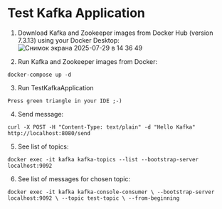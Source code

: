 # Test Kafka Application

1. Download Kafka and Zookeeper images from Docker Hub (version 7.3.13) using your Docker Desktop:
![Снимок экрана 2025-07-29 в 14 36 49](https://github.com/user-attachments/assets/47b0648b-c684-4af1-96c2-94708e03f0ad)

2. Run Kafka and Zookeeper images from Docker:

`docker-compose up -d`

3. Run TestKafkaApplication

`Press green triangle in your IDE ;-)`

4. Send message:

`curl -X POST -H "Content-Type: text/plain" -d "Hello Kafka" http://localhost:8080/send`

5. See list of topics:

`docker exec -it kafka kafka-topics --list --bootstrap-server localhost:9092`

6. See list of messages for chosen topic:

`docker exec -it kafka kafka-console-consumer \
   --bootstrap-server localhost:9092 \
   --topic test-topic \
   --from-beginning`
